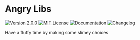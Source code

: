 # Angry Libs

[![Version 2.0.0](https://img.shields.io/badge/version-2.0.0-orange)](https://github.com/bsoyka/angrylibs/releases/tag/v2.0.0)
[![MIT License](https://img.shields.io/badge/license-MIT-green)](https://github.com/bsoyka/angrylibs/blob/master/LICENSE)
[![Documentation](https://img.shields.io/badge/documentation-blue)](https://angry-libs.readthedocs.io)
[![Changelog](https://img.shields.io/badge/changelog-purple)](https://github.com/bsoyka/angrylibs/blob/master/CHANGELOG.md)

Have a fluffy time by making some slimey choices
